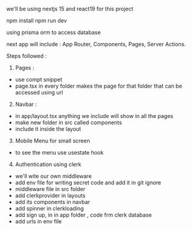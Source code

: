 we'll be using nextjs 15 and react19 for this project

npm install
npm run dev

using prisma orm to access database

next app will include : App Router, Components, Pages, Server Actions.

Steps followed :
1. Pages :
- use compt snippet
- page.tsx in every folder makes the page for that folder that can be accessed using url

2. Navbar :
- in app/layout.tsx anything we include will show in all the pages
- make new folder in src called components
- include it inside the layout

3. Mobile Menu for small screen
- to see the menu use usestate hook

4. Authentication using clerk
- we'll wite our own middleware  
- add env file for writing secret code and add it in git ignore
- middleware file in src folder
- add clerkprovider in layouts
- add its components in navbar
- add spinner in clerkloading
- add sign up, in in app folder , code frm clerk database
- add urls in env file
